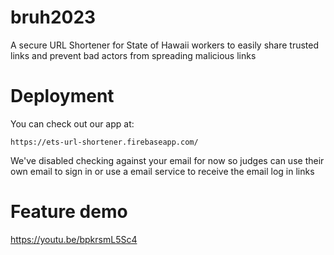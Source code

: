 # bruh2023
A secure URL Shortener for State of Hawaii workers to easily share trusted links and prevent bad actors from spreading malicious links

# Deployment
You can check out our app at:  

`https://ets-url-shortener.firebaseapp.com/`

We've disabled checking against your email for now so judges can use their own email to sign in
or use a email service to receive the email log in links

# Feature demo
<https://youtu.be/bpkrsmL5Sc4>

